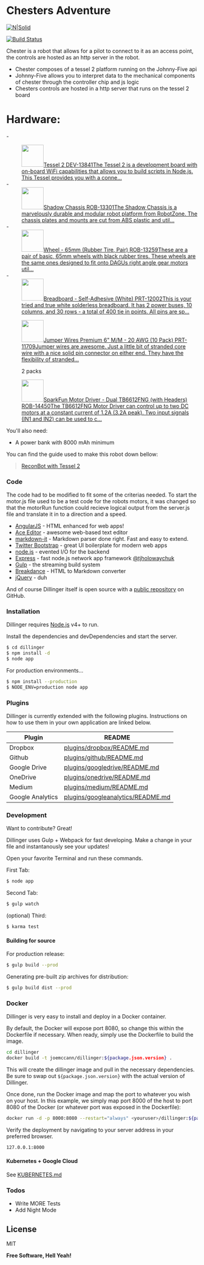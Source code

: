 # Chesters Adventure

[![N|Solid](https://cldup.com/dTxpPi9lDf.thumb.png)](https://nodesource.com/products/nsolid)

[![Build Status](https://travis-ci.org/joemccann/dillinger.svg?branch=master)](https://travis-ci.org/joemccann/dillinger)

Chester is a robot that allows for a pilot to connect to it as an access point, the controls are hosted as an http server in the robot.

  - Chester composes of a tessel 2 platform running on the Johnny-Five api
  - Johnny-Five allows you to interpret data to the mechanical components of chester through the controller chip and js logic
  - Chesters controls are hosted in a http server that runs on the tessel 2 board

# Hardware:

 -<dd><a href="https://www.sparkfun.com/products/13841"><img width="58" height="58" class="sfe-thumbnail" src="https://cdn.sparkfun.com/r/58-58/assets/parts/1/1/4/4/6/Tessel_2_Cable_-02.jpg"><span class="sfe-text"><span class="sfe-item-title">Tessel 2 <span class="sfe-sku"><span class="sfe-stock sfe-stock-in" title="in stock"></span> DEV-13841</span></span><span class="sfe-description">The Tessel 2 is a development board with on-board WiFi capabilities that allows you to build scripts in Node.js. This Tessel provides you with a conne…</span></span></a></dd>
 -<dd><a href="https://www.sparkfun.com/products/13301"><img width="58" height="58" class="sfe-thumbnail" src="https://cdn.sparkfun.com/r/58-58/assets/parts/1/0/5/6/0/13301-Action01.jpg"><span class="sfe-text"><span class="sfe-item-title">Shadow Chassis <span class="sfe-sku"><span class="sfe-stock sfe-stock-in" title="in stock"></span> ROB-13301</span></span><span class="sfe-description">The Shadow Chassis is a marvelously durable and modular robot platform from RobotZone. The chassis plates and mounts are cut from ABS plastic and util…</span></span></a></dd>
 -<dd><a href="https://www.sparkfun.com/products/13259?_ga=2.268742837.59150256.1554596304-221217038.1554596304"><img width="58" height="58" class="sfe-thumbnail" src="https://cdn.sparkfun.com/r/58-58/assets/parts/1/0/4/6/3/13259-03.jpg"><span class="sfe-text"><span class="sfe-item-title">Wheel - 65mm (Rubber Tire, Pair) <span class="sfe-sku"><span class="sfe-stock sfe-stock-in" title="in stock"></span> ROB-13259</span></span><span class="sfe-description">These are a pair of basic, 65mm wheels with black rubber tires. These wheels are the same ones designed to fit onto DAGUs right angle gear motors util…</span></span></a></dd>
 -<dd><a href="https://www.sparkfun.com/products/12002"><img width="58" height="58" class="sfe-thumbnail" src="https://cdn.sparkfun.com/r/58-58/assets/parts/8/5/0/3/12002-04.jpg"><span class="sfe-text"><span class="sfe-item-title">Breadboard - Self-Adhesive (White) <span class="sfe-sku"><span class="sfe-stock sfe-stock-in" title="in stock"></span> PRT-12002</span></span><span class="sfe-description">This is your tried and true white solderless breadboard. It has 2 power buses, 10 columns, and 30 rows - a total of 400 tie in points. All pins are sp…</span></span></a></dd>
 <dd><a href="https://www.sparkfun.com/products/11709"><img width="58" height="58" class="sfe-thumbnail" src="https://cdn.sparkfun.com/r/58-58/assets/parts/7/8/9/2/11709-01.jpg"><span class="sfe-text"><span class="sfe-item-title">Jumper Wires Premium 6" M/M - 20 AWG (10 Pack) <span class="sfe-sku"><span class="sfe-stock sfe-stock-in" title="in stock"></span> PRT-11709</span></span><span class="sfe-description">Jumper wires are awesome. Just a little bit of stranded core wire with a nice solid pin connector on either end. They have the flexibility of stranded…</span></span></a> <p>2 packs</p></dd>
 <dd><a href="https://www.sparkfun.com/products/14450"><img width="58" height="58" class="sfe-thumbnail" src="https://cdn.sparkfun.com/r/58-58/assets/parts/1/2/4/8/2/14450a-01.jpg"><span class="sfe-text"><span class="sfe-item-title">SparkFun Motor Driver - Dual TB6612FNG (with Headers) <span class="sfe-sku"><span class="sfe-stock sfe-stock-in" title="in stock"></span> ROB-14450</span></span><span class="sfe-description">The TB6612FNG Motor Driver can control up to two DC motors at a constant current of 1.2A (3.2A peak). Two input signals (IN1 and IN2) can be used to c…</span></span></a></dd>



You'll also need:
  - A power bank with 8000 mAh minimum
  

You can find the guide used to make this robot down bellow:

> <a href='https://learn.sparkfun.com/tutorials/reconbot-with-the-tessel-2?_ga=2.57253162.1417887474.1553348867-1180849211.1553348867#materials'> ReconBot with Tessel 2</a>



### Code

The code had to be modified to fit some of the criterias needed. To start the motor.js file used to be a test code for the robots motors, it was changed so that the motorRun function could recieve logical output from the server.js file and translate it in to a direction and a speed. 

* [AngularJS] - HTML enhanced for web apps!
* [Ace Editor] - awesome web-based text editor
* [markdown-it] - Markdown parser done right. Fast and easy to extend.
* [Twitter Bootstrap] - great UI boilerplate for modern web apps
* [node.js] - evented I/O for the backend
* [Express] - fast node.js network app framework [@tjholowaychuk]
* [Gulp] - the streaming build system
* [Breakdance](http://breakdance.io) - HTML to Markdown converter
* [jQuery] - duh

And of course Dillinger itself is open source with a [public repository][dill]
 on GitHub.

### Installation

Dillinger requires [Node.js](https://nodejs.org/) v4+ to run.

Install the dependencies and devDependencies and start the server.

```sh
$ cd dillinger
$ npm install -d
$ node app
```

For production environments...

```sh
$ npm install --production
$ NODE_ENV=production node app
```

### Plugins

Dillinger is currently extended with the following plugins. Instructions on how to use them in your own application are linked below.

| Plugin | README |
| ------ | ------ |
| Dropbox | [plugins/dropbox/README.md][PlDb] |
| Github | [plugins/github/README.md][PlGh] |
| Google Drive | [plugins/googledrive/README.md][PlGd] |
| OneDrive | [plugins/onedrive/README.md][PlOd] |
| Medium | [plugins/medium/README.md][PlMe] |
| Google Analytics | [plugins/googleanalytics/README.md][PlGa] |


### Development

Want to contribute? Great!

Dillinger uses Gulp + Webpack for fast developing.
Make a change in your file and instantanously see your updates!

Open your favorite Terminal and run these commands.

First Tab:
```sh
$ node app
```

Second Tab:
```sh
$ gulp watch
```

(optional) Third:
```sh
$ karma test
```
#### Building for source
For production release:
```sh
$ gulp build --prod
```
Generating pre-built zip archives for distribution:
```sh
$ gulp build dist --prod
```
### Docker
Dillinger is very easy to install and deploy in a Docker container.

By default, the Docker will expose port 8080, so change this within the Dockerfile if necessary. When ready, simply use the Dockerfile to build the image.

```sh
cd dillinger
docker build -t joemccann/dillinger:${package.json.version} .
```
This will create the dillinger image and pull in the necessary dependencies. Be sure to swap out `${package.json.version}` with the actual version of Dillinger.

Once done, run the Docker image and map the port to whatever you wish on your host. In this example, we simply map port 8000 of the host to port 8080 of the Docker (or whatever port was exposed in the Dockerfile):

```sh
docker run -d -p 8000:8080 --restart="always" <youruser>/dillinger:${package.json.version}
```

Verify the deployment by navigating to your server address in your preferred browser.

```sh
127.0.0.1:8000
```

#### Kubernetes + Google Cloud

See [KUBERNETES.md](https://github.com/joemccann/dillinger/blob/master/KUBERNETES.md)


### Todos

 - Write MORE Tests
 - Add Night Mode

License
----

MIT


**Free Software, Hell Yeah!**

[//]: # (These are reference links used in the body of this note and get stripped out when the markdown processor does its job. There is no need to format nicely because it shouldn't be seen. Thanks SO - http://stackoverflow.com/questions/4823468/store-comments-in-markdown-syntax)


   [dill]: <https://github.com/joemccann/dillinger>
   [git-repo-url]: <https://github.com/joemccann/dillinger.git>
   [john gruber]: <http://daringfireball.net>
   [df1]: <http://daringfireball.net/projects/markdown/>
   [markdown-it]: <https://github.com/markdown-it/markdown-it>
   [Ace Editor]: <http://ace.ajax.org>
   [node.js]: <http://nodejs.org>
   [Twitter Bootstrap]: <http://twitter.github.com/bootstrap/>
   [jQuery]: <http://jquery.com>
   [@tjholowaychuk]: <http://twitter.com/tjholowaychuk>
   [express]: <http://expressjs.com>
   [AngularJS]: <http://angularjs.org>
   [Gulp]: <http://gulpjs.com>

   [PlDb]: <https://github.com/joemccann/dillinger/tree/master/plugins/dropbox/README.md>
   [PlGh]: <https://github.com/joemccann/dillinger/tree/master/plugins/github/README.md>
   [PlGd]: <https://github.com/joemccann/dillinger/tree/master/plugins/googledrive/README.md>
   [PlOd]: <https://github.com/joemccann/dillinger/tree/master/plugins/onedrive/README.md>
   [PlMe]: <https://github.com/joemccann/dillinger/tree/master/plugins/medium/README.md>
   [PlGa]: <https://github.com/RahulHP/dillinger/blob/master/plugins/googleanalytics/README.md>
